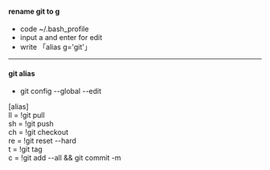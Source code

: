 #### rename git to g

- code ~/.bash_profile
- input a and enter for edit
- write 「alias g='git'」

---

#### git alias

- git config --global --edit

[alias]
<br />
ll = !git pull
<br />
sh = !git push
<br />
ch = !git checkout
<br />
re = !git reset --hard
<br />
t = !git tag
<br />
c = !git add --all && git commit -m
